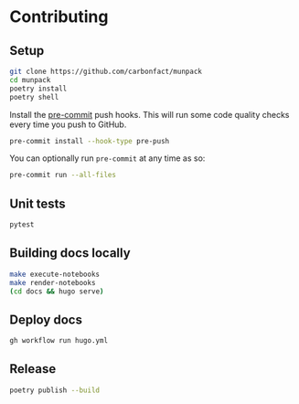 # Contributing

## Setup

```sh
git clone https://github.com/carbonfact/munpack
cd munpack
poetry install
poetry shell
```

Install the [pre-commit](https://pre-commit.com/) push hooks. This will run some code quality checks every time you push to GitHub.

```sh
pre-commit install --hook-type pre-push
```

You can optionally run `pre-commit` at any time as so:

```sh
pre-commit run --all-files
```

## Unit tests

```sh
pytest
```

## Building docs locally

```sh
make execute-notebooks
make render-notebooks
(cd docs && hugo serve)
```

## Deploy docs

```sh
gh workflow run hugo.yml
```

## Release

```sh
poetry publish --build
```
